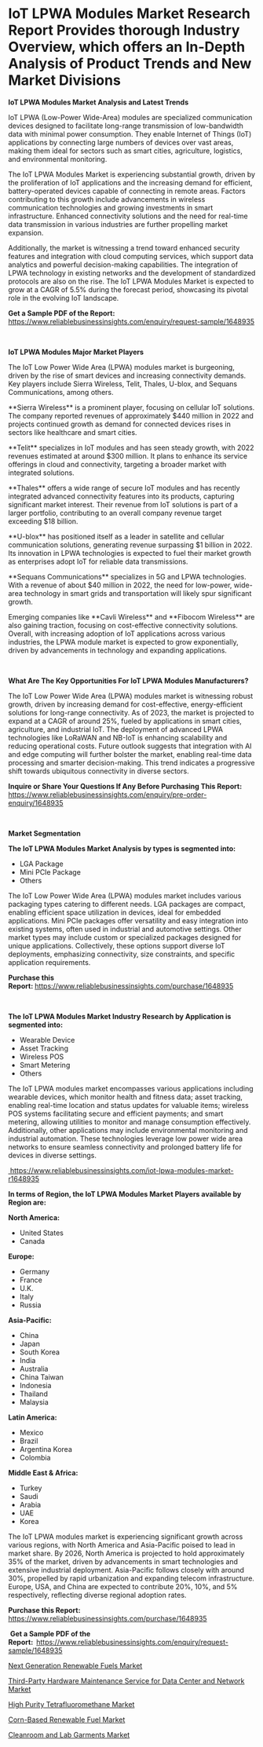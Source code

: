 <p><h1>IoT LPWA Modules Market Research Report Provides thorough Industry Overview, which offers an In-Depth Analysis of Product Trends and New Market Divisions</h1></p><p><strong>IoT LPWA Modules Market Analysis and Latest Trends</strong></p>
<p><p>IoT LPWA (Low-Power Wide-Area) modules are specialized communication devices designed to facilitate long-range transmission of low-bandwidth data with minimal power consumption. They enable Internet of Things (IoT) applications by connecting large numbers of devices over vast areas, making them ideal for sectors such as smart cities, agriculture, logistics, and environmental monitoring.</p><p>The IoT LPWA Modules Market is experiencing substantial growth, driven by the proliferation of IoT applications and the increasing demand for efficient, battery-operated devices capable of connecting in remote areas. Factors contributing to this growth include advancements in wireless communication technologies and growing investments in smart infrastructure. Enhanced connectivity solutions and the need for real-time data transmission in various industries are further propelling market expansion.</p><p>Additionally, the market is witnessing a trend toward enhanced security features and integration with cloud computing services, which support data analytics and powerful decision-making capabilities. The integration of LPWA technology in existing networks and the development of standardized protocols are also on the rise. The IoT LPWA Modules Market is expected to grow at a CAGR of 5.5% during the forecast period, showcasing its pivotal role in the evolving IoT landscape.</p></p>
<p><strong>Get a Sample PDF of the Report:&nbsp;</strong> <a href="https://www.reliablebusinessinsights.com/enquiry/request-sample/1648935?utm_campaign=41&utm_medium=2&utm_source=Github&utm_content=ia&utm_term=15102024&utm_id=iot-lpwa-modules">https://www.reliablebusinessinsights.com/enquiry/request-sample/1648935</a></p>
<p>&nbsp;</p>
<p><strong>IoT LPWA Modules Major Market Players</strong></p>
<p><p>The IoT Low Power Wide Area (LPWA) modules market is burgeoning, driven by the rise of smart devices and increasing connectivity demands. Key players include Sierra Wireless, Telit, Thales, U-blox, and Sequans Communications, among others.</p><p>**Sierra Wireless** is a prominent player, focusing on cellular IoT solutions. The company reported revenues of approximately $440 million in 2022 and projects continued growth as demand for connected devices rises in sectors like healthcare and smart cities.</p><p>**Telit** specializes in IoT modules and has seen steady growth, with 2022 revenues estimated at around $300 million. It plans to enhance its service offerings in cloud and connectivity, targeting a broader market with integrated solutions.</p><p>**Thales** offers a wide range of secure IoT modules and has recently integrated advanced connectivity features into its products, capturing significant market interest. Their revenue from IoT solutions is part of a larger portfolio, contributing to an overall company revenue target exceeding $18 billion.</p><p>**U-blox** has positioned itself as a leader in satellite and cellular communication solutions, generating revenue surpassing $1 billion in 2022. Its innovation in LPWA technologies is expected to fuel their market growth as enterprises adopt IoT for reliable data transmissions.</p><p>**Sequans Communications** specializes in 5G and LPWA technologies. With a revenue of about $40 million in 2022, the need for low-power, wide-area technology in smart grids and transportation will likely spur significant growth.</p><p>Emerging companies like **Cavli Wireless** and **Fibocom Wireless** are also gaining traction, focusing on cost-effective connectivity solutions. Overall, with increasing adoption of IoT applications across various industries, the LPWA module market is expected to grow exponentially, driven by advancements in technology and expanding applications.</p></p>
<p>&nbsp;</p>
<p><strong>What Are The Key Opportunities For IoT LPWA Modules Manufacturers?</strong></p>
<p><p>The IoT Low Power Wide Area (LPWA) modules market is witnessing robust growth, driven by increasing demand for cost-effective, energy-efficient solutions for long-range connectivity. As of 2023, the market is projected to expand at a CAGR of around 25%, fueled by applications in smart cities, agriculture, and industrial IoT. The deployment of advanced LPWA technologies like LoRaWAN and NB-IoT is enhancing scalability and reducing operational costs. Future outlook suggests that integration with AI and edge computing will further bolster the market, enabling real-time data processing and smarter decision-making. This trend indicates a progressive shift towards ubiquitous connectivity in diverse sectors.</p></p>
<p><strong>Inquire or Share Your Questions If Any Before Purchasing This Report:</strong> <a href="https://www.reliablebusinessinsights.com/enquiry/pre-order-enquiry/1648935?utm_campaign=41&utm_medium=2&utm_source=Github&utm_content=ia&utm_term=15102024&utm_id=iot-lpwa-modules">https://www.reliablebusinessinsights.com/enquiry/pre-order-enquiry/1648935</a></p>
<p>&nbsp;</p>
<p><strong>Market Segmentation</strong></p>
<p><strong>The IoT LPWA Modules Market Analysis by types is segmented into:</strong></p>
<p><ul><li>LGA Package</li><li>Mini PCIe Package</li><li>Others</li></ul></p>
<p><p>The IoT Low Power Wide Area (LPWA) modules market includes various packaging types catering to different needs. LGA packages are compact, enabling efficient space utilization in devices, ideal for embedded applications. Mini PCIe packages offer versatility and easy integration into existing systems, often used in industrial and automotive settings. Other market types may include custom or specialized packages designed for unique applications. Collectively, these options support diverse IoT deployments, emphasizing connectivity, size constraints, and specific application requirements.</p></p>
<p><strong>Purchase this Report:&nbsp;</strong><a href="https://www.reliablebusinessinsights.com/purchase/1648935?utm_campaign=41&utm_medium=2&utm_source=Github&utm_content=ia&utm_term=15102024&utm_id=iot-lpwa-modules">https://www.reliablebusinessinsights.com/purchase/1648935</a></p>
<p>&nbsp;</p>
<p><strong>The IoT LPWA Modules Market Industry Research by Application is segmented into:</strong></p>
<p><ul><li>Wearable Device</li><li>Asset Tracking</li><li>Wireless POS</li><li>Smart Metering</li><li>Others</li></ul></p>
<p><p>The IoT LPWA modules market encompasses various applications including wearable devices, which monitor health and fitness data; asset tracking, enabling real-time location and status updates for valuable items; wireless POS systems facilitating secure and efficient payments; and smart metering, allowing utilities to monitor and manage consumption effectively. Additionally, other applications may include environmental monitoring and industrial automation. These technologies leverage low power wide area networks to ensure seamless connectivity and prolonged battery life for devices in diverse settings.</p></p>
<p><a href="https://www.reliablebusinessinsights.com/iot-lpwa-modules-market-r1648935?utm_campaign=41&utm_medium=2&utm_source=Github&utm_content=ia&utm_term=15102024&utm_id=iot-lpwa-modules">&nbsp;https://www.reliablebusinessinsights.com/iot-lpwa-modules-market-r1648935</a></p>
<p><strong>In terms of Region, the IoT LPWA Modules Market Players available by Region are:</strong></p>
<p>
    <p> <strong> North America: </strong>
        <ul>
            <li>United States</li>
            <li>Canada</li>
        </ul>
        </p> 
    <p> <strong> Europe: </strong>
        <ul>
            <li>Germany</li>
            <li>France</li>
            <li>U.K.</li>
            <li>Italy</li>
            <li>Russia</li>
        </ul>
        </p> 
    <p> <strong> Asia-Pacific: </strong>
        <ul>
            <li>China</li>
            <li>Japan</li>
            <li>South Korea</li>
            <li>India</li>
            <li>Australia</li>
            <li>China Taiwan</li>
            <li>Indonesia</li>
            <li>Thailand</li>
            <li>Malaysia</li>
        </ul>
        </p> 
    <p> <strong> Latin America: </strong>
        <ul>
            <li>Mexico</li>
            <li>Brazil</li>
            <li>Argentina Korea</li>
            <li>Colombia</li>
        </ul>
        </p> 
    <p> <strong> Middle East & Africa: </strong>
        <ul>
            <li>Turkey</li>
            <li>Saudi</li>
            <li>Arabia</li>
            <li>UAE</li>
            <li>Korea</li>
        </ul>
    </p>
    </p>
<p><p>The IoT LPWA modules market is experiencing significant growth across various regions, with North America and Asia-Pacific poised to lead in market share. By 2026, North America is projected to hold approximately 35% of the market, driven by advancements in smart technologies and extensive industrial deployment. Asia-Pacific follows closely with around 30%, propelled by rapid urbanization and expanding telecom infrastructure. Europe, USA, and China are expected to contribute 20%, 10%, and 5% respectively, reflecting diverse regional adoption rates.</p></p>
<p><strong>Purchase this Report: </strong><a href="https://www.reliablebusinessinsights.com/purchase/1648935?utm_campaign=41&utm_medium=2&utm_source=Github&utm_content=ia&utm_term=15102024&utm_id=iot-lpwa-modules">https://www.reliablebusinessinsights.com/purchase/1648935</a></p>
<p>&nbsp;<strong>Get a Sample PDF of the Report:&nbsp;&nbsp;</strong><a href="https://www.reliablebusinessinsights.com/enquiry/request-sample/1648935?utm_campaign=41&utm_medium=2&utm_source=Github&utm_content=ia&utm_term=15102024&utm_id=iot-lpwa-modules">https://www.reliablebusinessinsights.com/enquiry/request-sample/1648935</a></p>
<p><strong></strong></p>
<p><p><a href="https://www.linkedin.com/pulse/insights-next-generation-renewable-fuels-market-players-uupne?trk=public_post_embed_feed-article-content&utm_campaign=41&utm_medium=2&utm_source=Github&utm_content=ia&utm_term=15102024&utm_id=iot-lpwa-modules">Next Generation Renewable Fuels Market</a></p><p><a href="https://github.com/aiko92han/Market-Research-Report-List-1/blob/main/third-party-hardware-maintenance-service-for-data-center-and-network-market.md?utm_campaign=41&utm_medium=2&utm_source=Github&utm_content=ia&utm_term=15102024&utm_id=iot-lpwa-modules">Third-Party Hardware Maintenance Service for Data Center and Network Market</a></p><p><a href="https://github.com/michaelhall412/Market-Research-Report-List-1/blob/main/high-purity-tetrafluoromethane-market.md?utm_campaign=41&utm_medium=2&utm_source=Github&utm_content=ia&utm_term=15102024&utm_id=iot-lpwa-modules">High Purity Tetrafluoromethane Market</a></p><p><a href="https://www.linkedin.com/pulse/future-ready-strategic-insights-global-corn-based-renewable-ccyhe?trk=public_post_embed_feed-article-content&utm_campaign=41&utm_medium=2&utm_source=Github&utm_content=ia&utm_term=15102024&utm_id=iot-lpwa-modules">Corn-Based Renewable Fuel Market</a></p><p><a href="https://www.linkedin.com/pulse/emerging-trends-cleanroom-lab-garments-market-detailed-kvtqe?trk=public_post_embed_feed-article-content&utm_campaign=41&utm_medium=2&utm_source=Github&utm_content=ia&utm_term=15102024&utm_id=iot-lpwa-modules">Cleanroom and Lab Garments Market</a></p></p>